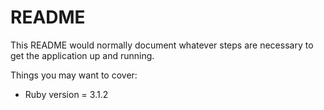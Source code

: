 # README

This README would normally document whatever steps are necessary to get the
application up and running.

Things you may want to cover:

* Ruby version = 3.1.2
